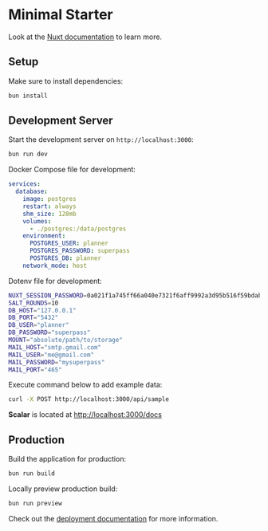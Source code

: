 # Minimal Starter

Look at the [Nuxt documentation](https://nuxt.com/docs/getting-started/introduction) to learn more.

## Setup

Make sure to install dependencies:

```bash
bun install
```

## Development Server

Start the development server on `http://localhost:3000`:

```bash
bun run dev
```

Docker Compose file for development:

```yaml
services:
  database:
    image: postgres
    restart: always
    shm_size: 128mb
    volumes:
      - ./postgres:/data/postgres
    environment:
      POSTGRES_USER: planner
      POSTGRES_PASSWORD: superpass
      POSTGRES_DB: planner
    network_mode: host
```

Dotenv file for development:

```bash
NUXT_SESSION_PASSWORD=0a021f1a745ff66a040e7321f6aff9992a3d95b516f59bdab7b887cc6b2b925b
SALT_ROUNDS=10
DB_HOST="127.0.0.1"
DB_PORT="5432"
DB_USER="planner"
DB_PASSWORD="superpass"
MOUNT="absolute/path/to/storage"
MAIL_HOST="smtp.gmail.com"
MAIL_USER="me@gmail.com"
MAIL_PASSWORD="mysuperpass"
MAIL_PORT="465"
```

Execute command below to add example data:

```bash
curl -X POST http://localhost:3000/api/sample
```

**Scalar** is located at [http://localhost:3000/docs](http://localhost:3000/docs)

## Production

Build the application for production:

```bash
bun run build
```

Locally preview production build:

```bash
bun run preview
```

Check out the [deployment documentation](https://nuxt.com/docs/getting-started/deployment) for more information.
